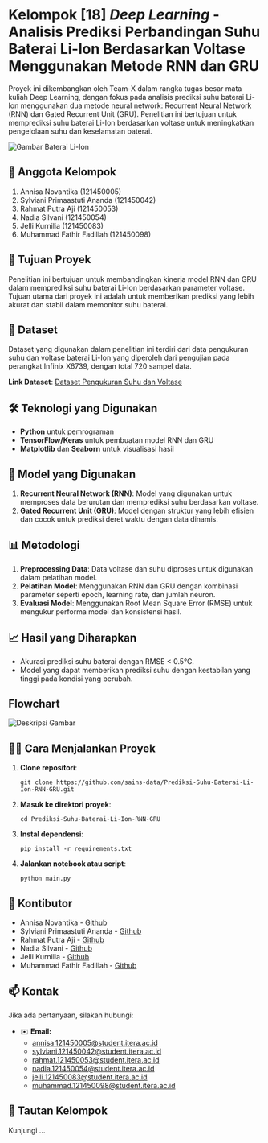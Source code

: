 # Kelompok [18] _Deep Learning_ - Analisis Prediksi Perbandingan Suhu Baterai Li-Ion Berdasarkan Voltase Menggunakan Metode RNN dan GRU
Proyek ini dikembangkan oleh Team-X dalam rangka tugas besar mata kuliah Deep Learning, dengan fokus pada analisis prediksi suhu baterai Li-Ion menggunakan dua metode neural network: Recurrent Neural Network (RNN) dan Gated Recurrent Unit (GRU). Penelitian ini bertujuan untuk memprediksi suhu baterai Li-Ion berdasarkan voltase untuk meningkatkan pengelolaan suhu dan keselamatan baterai.

![Gambar Baterai Li-Ion](https://cdn1-production-images-kly.akamaized.net/mgrEiHs346Rtj1GNcmrIVr7XQfM=/1200x675/smart/filters:quality(75):strip_icc():format(webp)/kly-media-production/medias/34329/original/ion-130812b.jpg)

## 📌 Anggota Kelompok
1. Annisa Novantika (121450005)
2. Sylviani Primaastuti Ananda (121450042)
3. Rahmat Putra Aji (121450053)
4. Nadia Silvani (121450054)
5. Jelli Kurnilia (121450083)
6. Muhammad Fathir Fadillah (121450098)

## 🚀 Tujuan Proyek
Penelitian ini bertujuan untuk membandingkan kinerja model RNN dan GRU dalam memprediksi suhu baterai Li-Ion berdasarkan parameter voltase. Tujuan utama dari proyek ini adalah untuk memberikan prediksi yang lebih akurat dan stabil dalam memonitor suhu baterai.

## 📂 Dataset
Dataset yang digunakan dalam penelitian ini terdiri dari data pengukuran suhu dan voltase baterai Li-Ion yang diperoleh dari pengujian pada perangkat Infinix X6739, dengan total 720 sampel data.

**Link Dataset**: [Dataset Pengukuran Suhu dan Voltase](URL_Dataset)

## 🛠️ Teknologi yang Digunakan
* **Python** untuk pemrograman
* **TensorFlow/Keras** untuk pembuatan model RNN dan GRU
* **Matplotlib** dan **Seaborn** untuk visualisasi hasil

## 🧠 Model yang Digunakan
1. **Recurrent Neural Network (RNN)**: Model yang digunakan untuk memproses data berurutan dan memprediksi suhu berdasarkan voltase.
2. **Gated Recurrent Unit (GRU)**: Model dengan struktur yang lebih efisien dan cocok untuk prediksi deret waktu dengan data dinamis.

## 📊 Metodologi
1. **Preprocessing Data**: Data voltase dan suhu diproses untuk digunakan dalam pelatihan model.
2. **Pelatihan Model**: Menggunakan RNN dan GRU dengan kombinasi parameter seperti epoch, learning rate, dan jumlah neuron.
3. **Evaluasi Model**: Menggunakan Root Mean Square Error (RMSE) untuk mengukur performa model dan konsistensi hasil.

## 📈 Hasil yang Diharapkan
* Akurasi prediksi suhu baterai dengan RMSE < 0.5°C.
* Model yang dapat memberikan prediksi suhu dengan kestabilan yang tinggi pada kondisi yang berubah.

## Flowchart 
![Deskripsi Gambar](URL_Gambar_Flowchart)

## 🧑‍💻 Cara Menjalankan Proyek
1. **Clone repositori**:
   ```
   git clone https://github.com/sains-data/Prediksi-Suhu-Baterai-Li-Ion-RNN-GRU.git
   ```
2. **Masuk ke direktori proyek**:
   ```
   cd Prediksi-Suhu-Baterai-Li-Ion-RNN-GRU
   ```
3. **Instal dependensi**:
   ```
   pip install -r requirements.txt
   ```
4. **Jalankan notebook atau script**:
   ```
   python main.py
   ```

## 👥 Kontibutor
* Annisa Novantika - [Github](https://github.com/annisanovantika)
* Sylviani Primaastuti Ananda - [Github](https://github.com/sylvianipa)
* Rahmat Putra Aji - [Github](https://github.com/RahmatPa)
* Nadia Silvani - [Github](https://github.com/naddslvn)
* Jelli Kurnilia - [Github](https://github.com/JelliKurnilia)
* Muhammad Fathir Fadillah - [Github](https://github.com/fadillah180403)

## 📫 Kontak
Jika ada pertanyaan, silakan hubungi:

- ✉️ **Email:**
  - annisa.121450005@student.itera.ac.id
  - sylviani.121450042@student.itera.ac.id
  - rahmat.121450053@student.itera.ac.id
  - nadia.121450054@student.itera.ac.id
  - jelli.121450083@student.itera.ac.id
  - muhammad.121450098@student.itera.ac.id

## 🔗 Tautan Kelompok
Kunjungi ...

```
